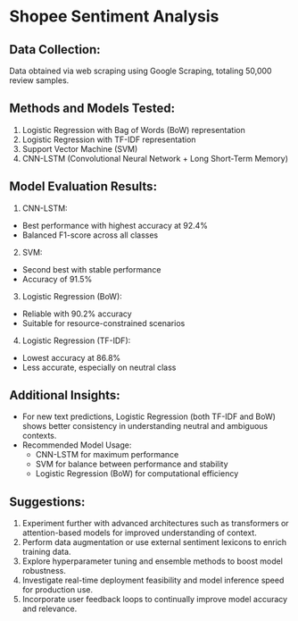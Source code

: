 # Shopee Sentiment Analysis

## Data Collection:
Data obtained via web scraping using Google Scraping, totaling 50,000 review samples.

## Methods and Models Tested:
1. Logistic Regression with Bag of Words (BoW) representation
2. Logistic Regression with TF-IDF representation
3. Support Vector Machine (SVM)
4. CNN-LSTM (Convolutional Neural Network + Long Short-Term Memory)

## Model Evaluation Results:
1. CNN-LSTM:
- Best performance with highest accuracy at 92.4%
- Balanced F1-score across all classes

2. SVM:
- Second best with stable performance
- Accuracy of 91.5%

3. Logistic Regression (BoW):
- Reliable with 90.2% accuracy
- Suitable for resource-constrained scenarios

4. Logistic Regression (TF-IDF):
- Lowest accuracy at 86.8%
- Less accurate, especially on neutral class

## Additional Insights:
- For new text predictions, Logistic Regression (both TF-IDF and BoW) shows better consistency in understanding neutral and ambiguous contexts.
- Recommended Model Usage:
    - CNN-LSTM for maximum performance
    - SVM for balance between performance and stability
    - Logistic Regression (BoW) for computational efficiency

## Suggestions:
1. Experiment further with advanced architectures such as transformers or attention-based models for improved understanding of context.
2. Perform data augmentation or use external sentiment lexicons to enrich training data.
3. Explore hyperparameter tuning and ensemble methods to boost model robustness.
4. Investigate real-time deployment feasibility and model inference speed for production use.
5. Incorporate user feedback loops to continually improve model accuracy and relevance.

